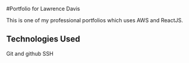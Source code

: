 #Portfolio for Lawrence Davis

This is one of my professional portfolios which uses AWS and ReactJS.

## Technologies Used

Git and github
SSH
